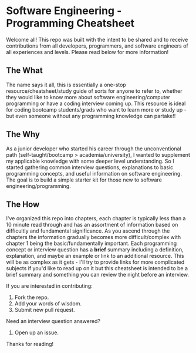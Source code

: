 # Software Engineering - Programming Cheatsheet

Welcome all! This repo was built with the intent to be shared and to receive contributions from all developers, programmers, and software engineers of all experiences and levels. Please read below for more information!

## The What

The name says it all, this is essentially a one-stop resource/cheatsheet/study guide of sorts for anyone to refer to, whether they would like to know more about software engineering/computer programming or have a coding interview coming up. This resource is ideal for coding bootcamp students/grads who want to learn more or study up - but even someone without any programming knowledge can partake!!  

## The Why

As a junior developer who started his career through the unconventional path (self-taught/bootcamp > academia/university), I wanted to supplement my applicable knowledge with some deeper level understanding. So I started gathering common interview questions, explanations to basic programming concepts, and useful information on software engineering. The goal is to build a simple starter kit for those new to software engineering/programming.

## The How

I've organized this repo into chapters, each chapter is typically less than a 10 minute read through and has an assortment of information based on difficultly and fundamental significance. As you ascend through the chapters the information gradually becomes more difficult/complex with chapter 1 being the basic/fundamentally important. Each programming concept or interview question has a **brief** summary including a definition, explanation, and maybe an example or link to an additional resource. This will be as complex as it gets - I'll try to provide links for more complicated subjects if you'd like to read up on it but this cheatsheet is intended to be a brief summary and something you can review the night before an interview.  

If you are interested in contributing:

1. Fork the repo.
2. Add your words of wisdom.
3. Submit new pull request.

Need an interview question answered? 

1. Open up an issue.

Thanks for reading!
